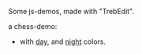 Some js-demos, made with "TrebEdit".

a chess-demo:
- with [day](./js/demos/k09e4d.html), and [night](./js/demos/k09e4c.html) colors.

